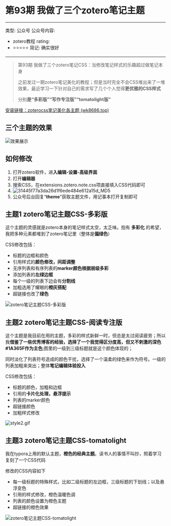# 第93期 我做了三个zotero笔记主题

---
类型: 公众号
公众号内容:
  - zotero教程
rating:
  - ⭐⭐⭐⭐⭐
简记: 确实很好
---
> 第93期 我做了三个zotero笔记CSS：当修改笔记样式的乐趣超过做笔记本身
>
> 之前发过一期zotero笔记美化的教程；但是当时完全不会CSS堆出来了一堆效果，最近学习一下针对自己的需求写了几个个人觉得**更优雅的CSS样式**
>
> 分别**是“多彩版”“写作专注版”“tomatolight版”**

[安装链接：zoterocss笔记美化各主题 (wk8686.top)](https://zottheme.wk8686.top/)

## 三个主题的效果

![效果展示](https://pic-go-42.oss-cn-guangzhou.aliyuncs.com/img/202405231635300.png)

## 如何修改

1. 打开zotero软件，进**入编辑-设置-高级界面**
2. 打开**编辑器**
3. 搜索CSS，在extensions.zotero.note.css项直接填入CSS代码即可
4. ![31445f77a3da26d1f6ede484e612a15d_MD5](https://pic-go-42.oss-cn-guangzhou.aliyuncs.com/img/31445f77a3da26d1f6ede484e612a15d_MD5.png)
5. 公众号后台回复“**theme**”获取主题文件，用记事本打开复制即可

## 主题1 zotero笔记主题CSS-多彩版

这个主题的灵感就是zotero本身的笔记样式太空，太乏味。抱有 **多彩化** 的希望，我把多种元素都堆到了zotero笔记里（整体是**偏绿色**）

CSS修改包括：

- 标题的边框和颜色
- 引用样式的**颜色修改，间距调整**
- 无序列表和有序列表的**marker颜色根据层级多彩**
- 添加列表的**左绿边框**
- 每个一级的列表下边会有**分割线**
- 加粗选用了耀眼的**橙灰搭配**
- 超链接也改了**绿色**

![zotero笔记主题CSS-多彩版](https://pic-go-42.oss-cn-guangzhou.aliyuncs.com/img/202405231525656.png)

## 主题2 zotero笔记主题CSS-阅读专注版

这个主题是我目前在用的主题，多彩的样式新鲜一时，但总是太过阅读疲劳；所以我**借鉴了一些优秀博客的经验，选择了一个我觉得区分度高，但又不刺激的深色#1A365F作为主色**;图里的一级到三级标题就是这个颜色体现的；

同时淡化了列表符号造成的颜色干扰，选择了一个温柔的绿色来作为符号。一级的列表加粗来突出；整体**笔记编辑体验投入**

CSS修改包括：

- 标题的颜色，加粗和边框
- 引用的**卡片化处理，悬浮提示**
- 列表的marker颜色
- 超链接颜色
- 加粗样式修改

![style2.gif](https://pic-go-42.oss-cn-guangzhou.aliyuncs.com/img/202405231640872.gif)

## 主题3 zotero笔记主题CSS-tomatolight

我在typora上用的默认主题，**橙色的经典主题**。读书人的事情不叫抄，照着学习复刻了一个CSS代码

修改的CSS内容如下

- 每一级标题的特殊样式，比如二级标题的左边框，三级标题的下划线；以及悬浮变色
- 引用的样式修改，橙色温暖色调
- 列表的颜色设置为橙色主题
- 超链接的橙色效果

![zotero笔记主题CSS-tomatolight](https://pic-go-42.oss-cn-guangzhou.aliyuncs.com/img/202405231629041.gif)
